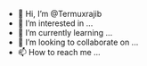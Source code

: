 - 👋 Hi, I’m @Termuxrajib
- 👀 I’m interested in ...
- 🌱 I’m currently learning ...
- 💞️ I’m looking to collaborate on ...
- 📫 How to reach me ...

<!---
Termuxrajib/Termuxrajib is a ✨ special ✨ repository because its `README.md` (this file) appears on your GitHub profile.
You can click the Preview link to take a look at your changes.
--->
